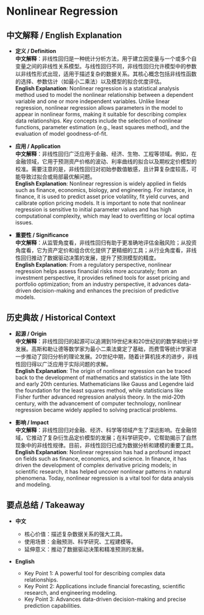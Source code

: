 # Nonlinear Regression

## 中文解释 / English Explanation

* **定义 / Definition**  
  **中文解释**：非线性回归是一种统计分析方法，用于建立因变量与一个或多个自变量之间的非线性关系模型。与线性回归不同，非线性回归允许模型中的参数以非线性形式出现，适用于描述复杂的数据关系。其核心概念包括非线性函数的选择、参数估计（如最小二乘法）以及模型的拟合优度评估。  
  **English Explanation**: Nonlinear regression is a statistical analysis method used to model the nonlinear relationship between a dependent variable and one or more independent variables. Unlike linear regression, nonlinear regression allows parameters in the model to appear in nonlinear forms, making it suitable for describing complex data relationships. Key concepts include the selection of nonlinear functions, parameter estimation (e.g., least squares method), and the evaluation of model goodness-of-fit.

* **应用 / Application**  
  **中文解释**：非线性回归广泛应用于金融、经济、生物、工程等领域。例如，在金融领域，它用于预测资产价格的波动、利率曲线的拟合以及期权定价模型的校准。需要注意的是，非线性回归对初始参数值敏感，且计算复杂度较高，可能导致过拟合或局部最优解问题。  
  **English Explanation**: Nonlinear regression is widely applied in fields such as finance, economics, biology, and engineering. For instance, in finance, it is used to predict asset price volatility, fit yield curves, and calibrate option pricing models. It is important to note that nonlinear regression is sensitive to initial parameter values and has high computational complexity, which may lead to overfitting or local optima issues.

* **重要性 / Significance**  
  **中文解释**：从监管角度看，非线性回归有助于更准确地评估金融风险；从投资角度看，它为资产定价和组合优化提供了更精细的工具；从行业角度看，非线性回归推动了数据驱动决策的发展，提升了预测模型的精度。  
  **English Explanation**: From a regulatory perspective, nonlinear regression helps assess financial risks more accurately; from an investment perspective, it provides refined tools for asset pricing and portfolio optimization; from an industry perspective, it advances data-driven decision-making and enhances the precision of predictive models.

## 历史典故 / Historical Context

* **起源 / Origin**  
  **中文解释**：非线性回归的起源可以追溯到19世纪末和20世纪初的数学和统计学发展。高斯和勒让德等数学家为最小二乘法奠定了基础，而费雪等统计学家进一步推动了回归分析的理论发展。20世纪中期，随着计算机技术的进步，非线性回归得以广泛应用于实际问题的求解。  
  **English Explanation**: The origin of nonlinear regression can be traced back to the development of mathematics and statistics in the late 19th and early 20th centuries. Mathematicians like Gauss and Legendre laid the foundation for the least squares method, while statisticians like Fisher further advanced regression analysis theory. In the mid-20th century, with the advancement of computer technology, nonlinear regression became widely applied to solving practical problems.

* **影响 / Impact**  
  **中文解释**：非线性回归对金融、经济、科学等领域产生了深远影响。在金融领域，它推动了复杂衍生品定价模型的发展；在科学研究中，它帮助揭示了自然现象中的非线性规律。目前，非线性回归已成为数据分析和建模的重要工具。  
  **English Explanation**: Nonlinear regression has had a profound impact on fields such as finance, economics, and science. In finance, it has driven the development of complex derivative pricing models; in scientific research, it has helped uncover nonlinear patterns in natural phenomena. Today, nonlinear regression is a vital tool for data analysis and modeling.

## 要点总结 / Takeaway

* **中文**  
  - 核心价值：描述复杂数据关系的强大工具。  
  - 使用场景：金融预测、科学研究、工程建模等。  
  - 延伸意义：推动了数据驱动决策和精准预测的发展。  

* **English**  
  - Key Point 1: A powerful tool for describing complex data relationships.  
  - Key Point 2: Applications include financial forecasting, scientific research, and engineering modeling.  
  - Key Point 3: Advances data-driven decision-making and precise prediction capabilities.
